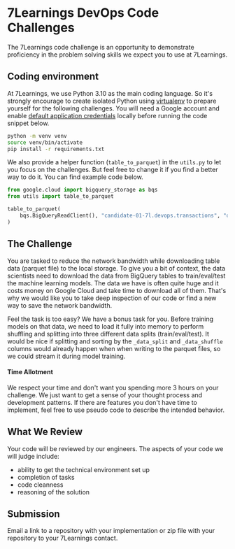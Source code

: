 # 7Learnings DevOps Code Challenges

The 7Learnings code challenge is an opportunity to demonstrate proficiency in the problem solving skills we expect you to use at 7Learnings.

## Coding environment

At 7Learnings, we use Python 3.10 as the main coding language. So it's strongly encourage to create isolated Python using [virtualenv](https://virtualenv.pypa.io/en/latest/) to prepare yourself for the following challenges.
You will need a Google account and enable [default application credentials](https://cloud.google.com/docs/authentication/provide-credentials-adc#local-dev) locally before running the code snippet below.

```sh
python -m venv venv
source venv/bin/activate
pip install -r requirements.txt
```

We also provide a helper function (`table_to_parquet`) in the `utils.py` to let you focus on the challenges. But feel free to change it if you find a better way to do it. You can find example code below.

```python
from google.cloud import bigquery_storage as bqs
from utils import table_to_parquet

table_to_parquet(
    bqs.BigQueryReadClient(), "candidate-01-7l.devops.transactions", "downloaded_data"
)
```

## The Challenge

You are tasked to reduce the network bandwidth while downloading table data (parquet file) to the local storage. To give you a bit of context, the data scientists need to download the data from BigQuery tables to train/eval/test the machine learning models.
The data we have is often quite huge and it costs money on Google Cloud and take time to download all of them. That's why we would like you to take deep inspection of our code or find a new way to save the network bandwidth.

Feel the task is too easy? We have a bonus task for you.
Before training models on that data, we need to load it fully into memory to perform shuffling and splitting into three different data splits (train/eval/test).
It would be nice if splitting and sorting by the `_data_split` and `_data_shuffle` columns would already happen when when writing to the parquet files, so we could stream it during model training.

#### Time Allotment

We respect your time and don't want you spending more 3 hours on your challenge. We just want to get a sense of your thought process and development patterns. If there are features you don't have time to implement, feel free to use pseudo code to describe the intended behavior.

## What We Review

Your code will be reviewed by our engineers. The aspects of your code we will judge include:

- ability to get the technical environment set up
- completion of tasks
- code cleanness
- reasoning of the solution

## Submission

Email a link to a repository with your implementation or zip file with your repository to your 7Learnings contact.
